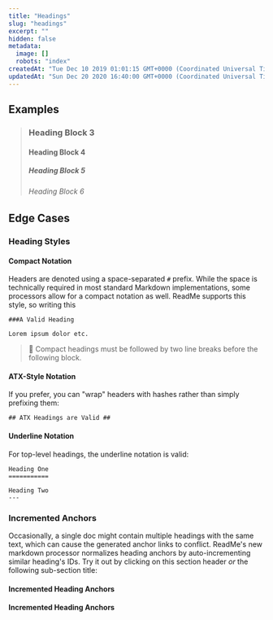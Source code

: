```yaml
---
title: "Headings"
slug: "headings"
excerpt: ""
hidden: false
metadata: 
  image: []
  robots: "index"
createdAt: "Tue Dec 10 2019 01:01:15 GMT+0000 (Coordinated Universal Time)"
updatedAt: "Sun Dec 20 2020 16:40:00 GMT+0000 (Coordinated Universal Time)"
---
```

## Examples

> ### Heading Block 3
>
> #### Heading Block 4
>
> ##### Heading Block 5
>
> ###### Heading Block 6

## Edge Cases

### Heading Styles

#### Compact Notation

Headers are denoted using a space-separated `#` prefix. While the space is technically required in most standard Markdown implementations, some processors allow for a compact notation as well. ReadMe supports this style, so writing this

```
###A Valid Heading

Lorem ipsum dolor etc.
```

> 🛑 Compact headings must be followed by two line breaks before the following block.

#### ATX-Style Notation

If you prefer, you can "wrap" headers with hashes rather than simply prefixing them:

```
## ATX Headings are Valid ##
```

#### Underline Notation

For top-level headings, the underline notation is valid:

```
Heading One
===========

Heading Two
---
```

### Incremented Anchors

Occasionally, a single doc might contain multiple headings with the same text, which can cause the generated anchor links to conflict. ReadMe's new markdown processor normalizes heading anchors by auto-incrementing similar heading's IDs. Try it out by clicking on this section header _or_ the following sub-section title:

#### Incremented Heading Anchors

#### Incremented Heading Anchors
